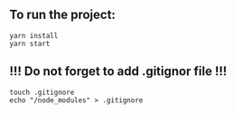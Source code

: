 ## To run the project:
```
yarn install
yarn start
```

## !!! Do not forget to add .gitignor file !!!

```
touch .gitignore
echo "/node_modules" > .gitignore
```
